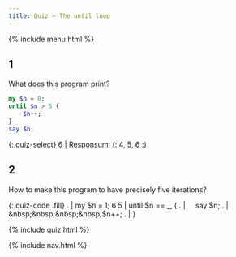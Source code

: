 ```yaml
---
title: Quiz — The until loop
---
```


{% include menu.html %}

## 1

What does this program print?

```raku
my $n = 0;
until $n > 5 {
    $n++;
}
say $n;
```

{:.quiz-select}
6 | Responsum: (: 4, 5, 6 :)

## 2

How to make this program to have precisely five iterations?

{:.quiz-code .fill}
. | my $n = 1;
6 5 | until $n == ␣ {
. | &nbsp;&nbsp;&nbsp;&nbsp;say $n;
. | &nbsp;&nbsp;&nbsp;&nbsp;$n++;
. | }

{% include quiz.html %}

{% include nav.html %}